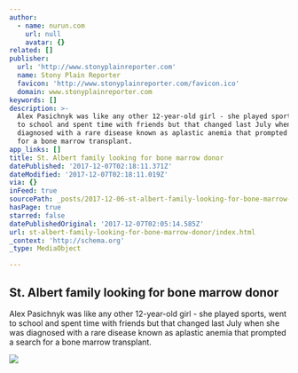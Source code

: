 ```yaml
---
author:
  - name: nurun.com
    url: null
    avatar: {}
related: []
publisher:
  url: 'http://www.stonyplainreporter.com'
  name: Stony Plain Reporter
  favicon: 'http://www.stonyplainreporter.com/favicon.ico'
  domain: www.stonyplainreporter.com
keywords: []
description: >-
  Alex Pasichnyk was like any other 12-year-old girl - she played sports, went
  to school and spent time with friends but that changed last July when she was
  diagnosed with a rare disease known as aplastic anemia that prompted a search
  for a bone marrow transplant.
app_links: []
title: St. Albert family looking for bone marrow donor
datePublished: '2017-12-07T02:18:11.371Z'
dateModified: '2017-12-07T02:18:11.019Z'
via: {}
inFeed: true
sourcePath: _posts/2017-12-06-st-albert-family-looking-for-bone-marrow-donor.md
hasPage: true
starred: false
datePublishedOriginal: '2017-12-07T02:05:14.585Z'
url: st-albert-family-looking-for-bone-marrow-donor/index.html
_context: 'http://schema.org'
_type: MediaObject

---
```

<article style=""><h1>St. Albert family looking for bone marrow donor</h1><p>Alex Pasichnyk was like any other 12-year-old girl - she played sports, went to school and spent time with friends but that changed last July when she was diagnosed with a rare disease known as aplastic anemia that prompted a search for a bone marrow transplant.</p><img src="http://storage.stonyplainreporter.com/v1/dynamic_resize/sws_path/suns-prod-images/1298004488855_ORIGINAL.jpg?quality=80&amp;size=320x&amp;stmp=1511463108721" /></article>